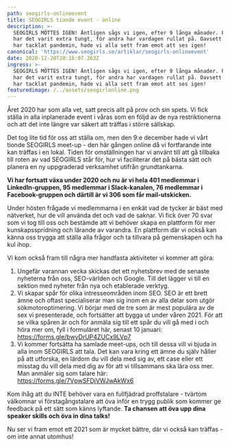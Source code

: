 ```yaml
---
path: seogirls-onlineevent
title: SEOGIRLS tionde event - online
description: >-
  SEOGIRLS MÖTTES IGEN! Äntligen sågs vi igen, efter 9 långa månader. För vissa
  har det varit extra tungt, för andra har vardagen rullat på. Oavsett hur vi
  har tacklat pandemin, hade vi alla sett fram emot att ses igen!
canonical: 'https://www.seogirls.se/artiklar/seogirls-onlineevent'
date: 2020-12-20T20:16:07.263Z
ingress: >-
  SEOGIRLS MÖTTES IGEN! Äntligen sågs vi igen, efter 9 långa månader. För vissa
  har det varit extra tungt, för andra har vardagen rullat på. Oavsett hur vi
  har tacklat pandemin, hade vi alla sett fram emot att ses igen!
featuredimage: /../assets/seogirlonline.png
---
```

Året 2020 har som alla vet, satt precis allt på prov och sin spets. Vi fick ställa in alla inplanerade event i våras som en följd av de nya restriktionerna och att det inte längre var säkert att träffas i större sällskap. 

Det tog lite tid för oss att ställa om, men den 9:e december hade vi vårt tionde SEOGIRLS meet-up - den här gången online då vi fortfarande inte kan träffas i en lokal. Tiden för omställningen har vi använt till att gå tillbaka till roten av vad SEOGIRLS står för, hur vi faciliterar det på bästa sätt och planera en ny uppgraderad verksamhet utifrån grundtankarna. 

**Vi har fortsatt växa under 2020 och nu är vi hela 401 medlemmar i LinkedIn-gruppen, 95 medlemmar i Slack-kanalen, 76 medlemmar i Facebook-gruppen och därtill är vi 306 som får mail-utskicken.** 

Under hösten frågade vi medlemmarna i en enkät vad de tycker är bäst med nätverket, hur de vill använda det och vad de saknar. Vi fick över 70 svar som vi tog till oss och bestämde att vi behöver skapa en plattform för mer kunskapsspridning och lärande av varandra. En plattform där vi också kan känna oss trygga att ställa alla frågor och ta tillvara på gemenskapen och ha kul ihop. 

Vi kom också fram till några mer handfasta aktiviteter vi kommer att göra:

1. Ungefär varannan vecka skickas det ett nyhetsbrev med de senaste nyheterna från oss, SEO-världen och Google. Till det lägger vi till en sektion med nyheter från nya och etablerade verktyg. 
2. Vi skapar spår för olika intresseområden inom SEO. SEO är ett brett ämne och oftast specialiserar man sig inom en av alla delar som utgör sökmotoroptimering. Vi börjar med de tre som är mest populära av de sex vi presenterade, och fortsätter att bygga ut under våren 2021. För att se vilka spåren är och för anmäla sig till ett spår du vill gå med i och höra mer om, fyll i formuläret här, senast 10 januari: [https://forms.gle/bwyDrUP4ZUCx9LVp7 ](https://forms.gle/bwyDrUP4ZUCx9LVp7)
3. Vi kommer fortsätta ha samlade meet-ups, och till dessa vill vi bjuda in alla inom SEOGIRLS att tala. Det kan vara kring ett ämne du själv håller på att utforska, en lärdom du vill dela med sig av, ett case eller ett misstag du vill dela med dig av för att vi tillsammans ska lära oss mer. Man anmäler sig som talare här: <https://forms.gle/7VpwSFDjVWJwAkWx6> 

Kom ihåg att du INTE behöver vara en fullfjädrad proffstalare - tvärtom välkomnar vi förstagångstalare att öva inför en trygg publik som kommer ge feedback på ett sätt som känns lyftande. **Ta chansen att öva upp dina speaker skills och öva in dina talks!** 

Nu ser vi fram emot ett 2021 som är mycket bättre, där vi också kan träffas - om inte annat utomhus!
